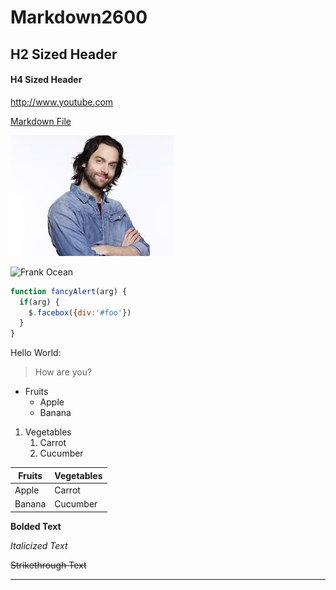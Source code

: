# Markdown2600

## H2 Sized Header

#### H4 Sized Header

http://www.youtube.com 

[Markdown File](https://github.com/znpierucci/Markdown2600/blob/master/Second.md)

![Chris D'Elia](/chris.jpeg)

![Frank Ocean](https://upload.wikimedia.org/wikipedia/commons/thumb/f/fa/Frank_ocean_green_hair.jpg/800px-Frank_ocean_green_hair.jpg)

```javascript
function fancyAlert(arg) {
  if(arg) {
    $.facebox({div:'#foo'})
  }
}
```

Hello World:

> How are you?

* Fruits
  * Apple
  * Banana

1. Vegetables
   1. Carrot
   1. Cucumber
   
Fruits | Vegetables
------------ | -------------
Apple | Carrot
Banana | Cucumber

**Bolded Text**

*Italicized Text*

~~Strikethrough Text~~

-----------------------
